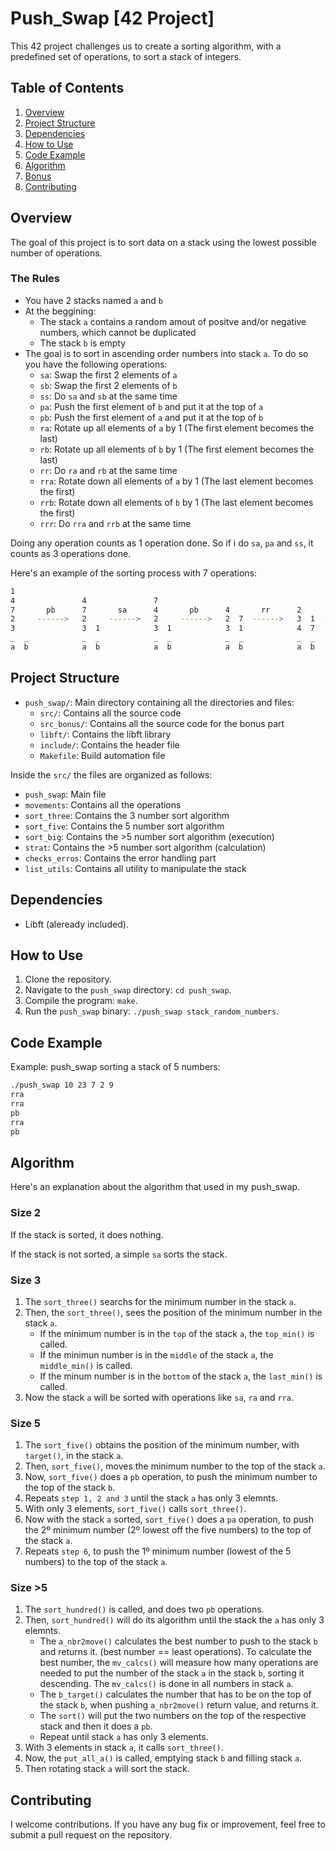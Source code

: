 # Push_Swap [42 Project]
This 42 project challenges us to create a sorting algorithm, with a predefined set of operations, to sort a stack of integers.

## Table of Contents
1. [Overview](#overview)
2. [Project Structure](#project-structure)
3. [Dependencies](#dependencies)
4. [How to Use](#how-to-use)
5. [Code Example](#code-example)
6. [Algorithm](#algorithm)
7. [Bonus](#bonus)
8. [Contributing](#contributing)

## Overview
The goal of this project is to sort data on a stack using the lowest possible number of operations.

### The Rules
- You have 2 stacks named `a` and `b`
- At the beggining:
  - The stack `a` contains a random amout of positve and/or negative numbers, which cannot be duplicated
  - The stack `b` is empty
- The goal is to sort in ascending order numbers into stack `a`. To do so you have the following operations:
  - `sa`: Swap the first 2 elements of `a`
  - `sb`: Swap the first 2 elements of `b`
  - `ss`: Do `sa` and `sb` at the same time
  - `pa`: Push the first element of `b` and put it at the top of `a`
  - `pb`: Push the first element of `a` and put it at the top of `b`
  - `ra`: Rotate up all elements of `a` by 1 (The first element becomes the last)
  - `rb`: Rotate up all elements of `b` by 1 (The first element becomes the last)
  - `rr`: Do `ra` and `rb` at the same time
  - `rra`: Rotate down all elements of `a` by 1 (The last element becomes the first)
  - `rrb`: Rotate down all elements of `b` by 1 (The last element becomes the first)
  -  `rrr`: Do `rra` and `rrb` at the same time

Doing any operation counts as 1 operation done. So if i do `sa`, `pa` and `ss`, it counts as 3 operations done.

Here's an example of the sorting process with 7 operations:
```bash
1                                                                                 7              1
4               4               7                                                 1              2
7       pb      7       sa      4       pb      4       rr      2      pa, pa     2      ra      3
2     ------>   2     ------>   2     ------>   2  7  ------>   3  1  -------->   3    ------>   4
3               3  1            3  1            3  1            4  7              4              7
_  _            _  _            _  _            _  _            _  _              _  _           _  _
a  b            a  b            a  b            a  b            a  b              a  b           a  b
```

## Project Structure
- `push_swap/`: Main directory containing all the directories and files:
  - `src/`: Contains all the source code
  - `src_bonus/`: Contains all the source code for the bonus part
  - `libft/`: Contains the libft library
  - `include/`: Contains the header file
  - `Makefile`: Build automation file

Inside the `src/` the files are organized as follows:

- `push_swap`: Main file
- `movements`: Contains all the operations
- `sort_three`: Contains the 3 number sort algorithm
- `sort_five`: Contains the 5 number sort algorithm
- `sort_big`: Contains the >5 number sort algorithm (execution)
- `strat`: Contains the >5 number sort algorithm (calculation)
- `checks_erros`: Contains the error handling part
- `list_utils`: Contains all utility to manipulate the stack

## Dependencies
- Libft (aleready included).

## How to Use
1. Clone the repository.
2. Navigate to the `push_swap` directory: `cd push_swap`.
3. Compile the program: `make`.
4. Run the `push_swap` binary: `./push_swap stack_random_numbers`.

## Code Example
Example: push_swap sorting a stack of 5 numbers:
```bash
./push_swap 10 23 7 2 9
rra
rra
pb
rra
pb
```

## Algorithm
Here's an explanation about the algorithm that used in my push_swap.

### Size 2
If the stack is sorted, it does nothing.

If the stack is not sorted, a simple `sa` sorts the stack.

### Size 3
1. The `sort_three()` searchs for the minimum number in the stack `a`.
2. Then, the `sort_three()`, sees the position of the minimum number in the stack `a`.
    - If the minimum number is in the `top` of the stack `a`, the `top_min()` is called.
    - If the minimun number is in the `middle` of the stack `a`, the `middle_min()` is called.
    - If the minum number is in the `bottom` of the stack `a`, the `last_min()` is called.
3. Now the stack `a` will be sorted with operations like `sa`, `ra` and `rra`.

### Size 5
1. The `sort_five()` obtains the position of the minimum number, with `target()`, in the stack `a`.
2. Then, `sort_five()`, moves the minimum number to the top of the stack `a`.
3. Now, `sort_five()` does a `pb` operation, to push the minimum number to the top of the stack `b`. 
4. Repeats `step 1, 2 and 3` until the stack `a` has only 3 elemnts.
5. With only 3 elements, `sort_five()` calls `sort_three()`.
6. Now with the stack `a` sorted, `sort_five()` does a `pa` operation, to push the 2º minimum number (2º lowest off the five numbers) to the top of the stack `a`.
7. Repeats `step 6`, to push the 1º minimum number (lowest of the 5 numbers) to the top of the stack `a`.

### Size >5
1. The `sort_hundred()` is called, and does two `pb` operations.
2. Then, `sort_hundred()` will do its algorithm until the stack the `a` has only 3 elemnts.
    - The `a_nbr2move()` calculates the best number to push to the stack `b` and returns it. (best number == least operations). To calculate the best number, the `mv_calcs()` will measure how many operations are needed to put the number of the stack `a` in the stack `b`, sorting it descending. The `mv_calcs()` is done in all numbers in stack `a`.
    - The `b_target()` calculates the number that has to be on the top of the stack `b`, when pushing `a_nbr2move()` return value, and returns it.
    - The `sort()` will put the two numbers on the top of the respective stack and then it does a `pb`.
    - Repeat until stack `a` has only 3 elements.
3. With 3 elements in stack `a`, it calls `sort_three()`.
4. Now, the `put_all_a()` is called, emptying stack `b` and filling stack `a`.
5. Then rotating stack `a` will sort the stack.

## Contributing
I welcome contributions. If you have any bug fix or improvement, feel free to submit a pull request on the repository.

